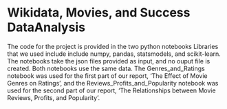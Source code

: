 # Wikidata, Movies, and Success DataAnalysis
The code for the project is provided in the two python notebooks Libraries that we used include include numpy, pandas, statsmodels, and scikit-learn. The notebooks take the json files provided as input, and no ouput file is created. Both notebooks use the same data. The Genres_and_Ratings notebook was used for the first part of our report, ‘The Effect of Movie Genres on Ratings’, and the Reviews_Profits_and_Popularity notebook was used for the second part of our report, ‘The Relationships between Movie Reviews, Profits, and Popularity’.
